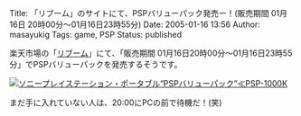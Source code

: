 Title: 「リブーム」のサイトにて、PSPバリューパック発売ー！(販売期間 01月16日 20時00分〜01月16日23時55分)
Date: 2005-01-16 13:56
Author: masayukig
Tags: game, PSP
Status: published

楽天市場の「[リブーム](http://pt.afl.rakuten.co.jp/c/008709fb.1faf2457/?url=http%3a%2f%2fwww.rakuten.co.jp%2freboooom%2f)」にて、「販売期間
01月16日20時00分〜01月16日23時55分」でPSPバリューパックを発売するそうです。

[![ソニープレイステーション・ポータブル“PSPバリューパック”≪PSP-1000K](http://image.rakuten.co.jp/wshop/data/ws-mall-img/reboooom/img64/img10381153943.jpeg)](http://pt.afl.rakuten.co.jp/c/008708ca.2d4aefb9/?url=http%3a%2f%2fwww.rakuten.co.jp%2freboooom%2f508954%2f508957%2f552290%2f552293%2f%23581901)

まだ手に入れていない人は、20:00にPCの前で待機だ！(笑)
